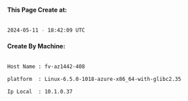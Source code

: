 
   
#### This Page Create at:

```bash

2024-05-11 - 18:42:09 UTC

```

#### Create By Machine:

```bash

Host Name : fv-az1442-408

platform  : Linux-6.5.0-1018-azure-x86_64-with-glibc2.35

Ip Local  : 10.1.0.37

```


